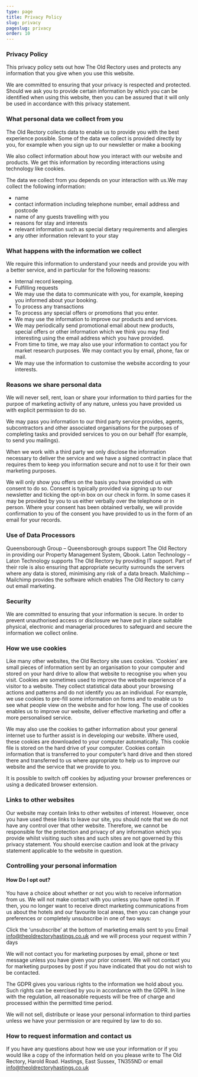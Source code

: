 ```yaml
---
type: page
title: Privacy Policy
slug: privacy
pageslug: privacy
order: 10
---
```

### Privacy Policy

This privacy policy sets out how The Old Rectory uses and protects any information that you give when you use this website.

We are committed to ensuring that your privacy is respected and protected. Should we ask you to provide certain information by which you can be identified when using this website, then you can be assured that it will only be used in accordance with this privacy statement.

### What personal data we collect from you

The Old Rectory collects data to enable us to provide you with the best experience possible. Some of the data we collect is provided directly by you, for example when you sign up to our newsletter or make a booking

We also collect information about how you interact with our website and products. We get this information by recording interactions using technology like cookies.

The data we collect from you depends on your interaction with us.We may collect the following information:

* name
* contact information including telephone number, email address and postcode
* name of any guests travelling with you
* reasons for stay and interests
* relevant information such as special dietary requirements and allergies
* any other information relevant to your stay

### What happens with the information we collect

We require this information to understand your needs and provide you with a better service, and in particular for the following reasons:

* Internal record keeping.
* Fulfilling requests
* We may use the data to communicate with you, for example, keeping you informed about your booking.
* To process any transactions
* To process any special offers or promotions that you enter.
* We may use the information to improve our products and services.
* We may periodically send promotional email about new products, special offers or other information which we think you may find interesting using the email address which you have provided.
* From time to time, we may also use your information to contact you for market research purposes. We may contact you by email, phone, fax or mail.
* We may use the information to customise the website according to your interests.

 
### Reasons we share personal data

We will never sell, rent, loan or share your information to third parties for the purpoe of marketing activity of any nature, unless you have provided us with explicit permission to do so.

 We may pass you information to our third party service provides, agents, subcontractors and other associated organisations for the purposes of completing tasks and provided services to you on our behalf (for example, to send you mailings). 

When we work with a third party we only disclose the information necessary to deliver the service and we have a signed contract in place that requires them to keep you information secure and not to use it for their own marketing purposes.

We will only show you offers on the basis you have provided us with consent to do so.  Consent is typically provided via signing up to our newsletter and ticking the opt-in box on our check in form.  In some cases it may be provided by you to us either verbally over the telephone or in person.  Where your consent has been obtained verbally, we will provide confirmation to you of the consent you have provided to us in the form  of an email for your records.

### Use of Data Processors

Queensborough Group – Queensborough groups support The Old Rectory in providing our Property Management System, Qbook.
Laton Technology – Laton Technology supports The Old Rectory by providing IT support.  Part of their role is also ensuring that appropriate security surrounds the servers where any data is stored, minimising any risk of a data breach.
Mailchimp – Mailchimp provides the software which enables The Old Rectory to carry out email marketing.
 
### Security

We are committed to ensuring that your information is secure. In order to prevent unauthorised access or disclosure we have put in place suitable physical, electronic and managerial procedures to safeguard and secure the information we collect online.

### How we use cookies

Like many other websites, the Old Rectory site uses cookies. ‘Cookies’ are small pieces of information sent by an organisation to your computer and stored on your hard drive to allow that website to recognise you when you visit. Cookies are sometimes used to improve the website experience of a visitor to a website. They collect statistical data about your browsing actions and patterns and do not identify you as an individual. For example, we use cookies to pre-fill some information on forms and to enable us to see what people view on the website and for how long. The use of cookies enables us to improve our website, deliver effective marketing and offer a more personalised service.

We may also use the cookies to gather information about your general internet use to further assist is in developing our website. Where used, these cookies are downloaded to your computer automatically. This cookie file is stored on the hard drive of your computer. Cookies contain information that is transferred to your computer’s hard drive and then stored there and transferred to us where appropriate to help us to improve our website and the service that we provide to you.

It is possible to switch off cookies by adjusting your browser preferences or using a dedicated browser extension.
 
### Links to other websites

Our website may contain links to other websites of interest. However, once you have used these links to leave our site, you should note that we do not have any control over that other website. Therefore, we cannot be responsible for the protection and privacy of any information which you provide whilst visiting such sites and such sites are not governed by this privacy statement. You should exercise caution and look at the privacy statement applicable to the website in question.

### Controlling your personal information

#### How Do I opt out?

You have a choice about whether or not you wish to receive information from us. We will not make contact with you unless you have opted in. If then, you no longer want to receive direct marketing communications from us about the hotels and our favourite local areas, then you can change your preferences or completely unsubscribe in one of two ways:

Click the ‘unsubscribe’ at the bottom of marketing emails sent to you
Email [info@theoldrectoryhastings.co.uk](mailto:info@theoldrectoryhastings.co.uk) and we will process your request within 7 days

We will not contact you for marketing purposes by email, phone or text message unless you have given your prior consent. We will not contact you for marketing purposes by post if you have indicated that you do not wish to be contacted.

The GDPR gives you various rights to the information we hold about you. Such rights can be exercised by you in accordance with the GDPR.  In line with the regulation, all reasonable requests will be free of charge and processed within the permitted time period.

We will not sell, distribute or lease your personal information to third parties unless we have your permission or are required by law to do so.
 
### How to request information and contact us

If you have any questions about how we use your information or if you would like a copy of the information held on you please write to The Old Rectory, Harold Road. Hastings, East Sussex, TN355ND or email [info@theoldrectoryhastings.co.uk](mailto:info@theoldrectoryhastings.co.uk)
